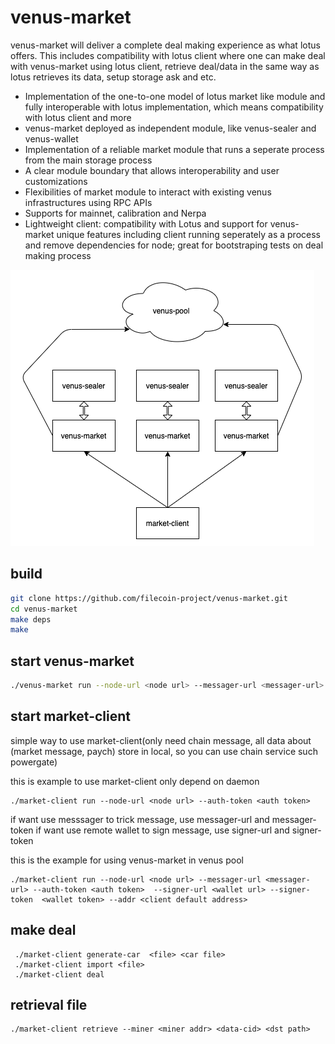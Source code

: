 # venus-market

venus-market will deliver a complete deal making experience as what lotus offers. This includes compatibility with lotus client where one can make deal with venus-market using lotus client, retrieve deal/data in the same way as lotus retrieves its data, setup storage ask and etc.

* Implementation of the one-to-one model of lotus market like module and fully interoperable with lotus implementation, which means compatibility with lotus client and more
* venus-market deployed as independent module, like venus-sealer and venus-wallet
* Implementation of a reliable market module that runs a seperate process from the main storage process
* A clear module boundary that allows interoperability and user customizations
* Flexibilities of market module to interact with existing venus infrastructures using RPC APIs
* Supports for mainnet, calibration and Nerpa
* Lightweight client: compatibility with Lotus and support for venus-market unique features including client running seperately as a process and remove dependencies for node; great for bootstraping tests on deal making process

![](https://raw.githubusercontent.com/hunjixin/imgpool/master/market.png)

## build

```sh
git clone https://github.com/filecoin-project/venus-market.git
cd venus-market
make deps
make
```


## start venus-market

```sh
./venus-market run --node-url <node url> --messager-url <messager-url> --auth-token <auth token>  --signer-url <wallet url> --signer-token  <wallet token> --piecestorage <piece storeage path> --miner <miner address>
```

## start market-client

simple way to use market-client(only need chain message, all data about (market message, paych) store in local, so you can use chain service such powergate)

this is example to use market-client only depend on daemon
```shell
./market-client run --node-url <node url> --auth-token <auth token>  
```

if want use messsager to trick message, use messager-url and messager-token
if want use remote wallet to sign message, use signer-url and signer-token

this is the example for using venus-market in venus pool
```shell
./market-client run --node-url <node url> --messager-url <messager-url> --auth-token <auth token>  --signer-url <wallet url> --signer-token  <wallet token> --addr <client default address>
```

## make deal

```shell
 ./market-client generate-car  <file> <car file>
 ./market-client import <file>
 ./market-client deal
```

## retrieval file

```shell
./market-client retrieve --miner <miner addr> <data-cid> <dst path>
```